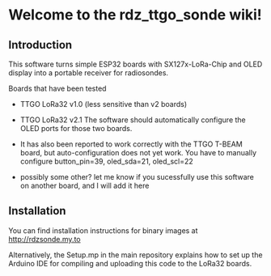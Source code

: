 # Welcome to the rdz_ttgo_sonde wiki!

## Introduction

This software turns simple ESP32 boards with SX127x-LoRa-Chip and OLED display into a portable receiver for radiosondes.

Boards that have been tested
- TTGO LoRa32 v1.0 (less sensitive than v2 boards)
- TTGO LoRa32 v2.1
The software should automatically configure the OLED ports for those two boards.

- It has also been reported to work correctly with the TTGO T-BEAM board, but auto-configuration does not yet work. You have to manually configure button_pin=39, oled_sda=21, oled_scl=22
- possibly some other? let me know if you sucessfully use this software on another board, and I will add it here

## Installation

You can find installation instructions for binary images at http://rdzsonde.my.to

Alternatively, the Setup.mp in the main repository explains how to set up the Arduino IDE for compiling and uploading this code to the LoRa32 boards.